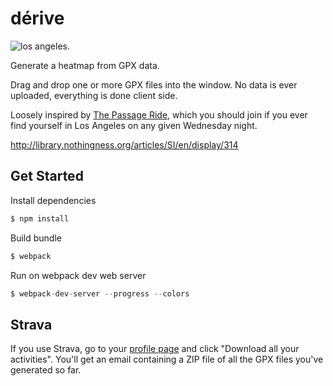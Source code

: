 # dérive

![los angeles.](http://i.imgur.com/Asf744D.jpg)

Generate a heatmap from GPX data.

Drag and drop one or more GPX files into the window. No data is ever uploaded,
everything is done client side.

Loosely inspired by [The Passage Ride](http://thepassageride.com), which you
should join if you ever find yourself in Los Angeles on any given Wednesday
night.

http://library.nothingness.org/articles/SI/en/display/314


## Get Started

Install dependencies

```javascript
$ npm install 
```
 Build bundle
 
 ```javascript
$ webpack
 ```

Run on webpack dev web server

```javascript
$ webpack-dev-server --progress --colors
```


## Strava

If you use Strava, go to
your [profile page](https://www.strava.com/settings/profile) and click
"Download all your activities". You'll get an email containing a ZIP
file of all the GPX files you've generated so far.
